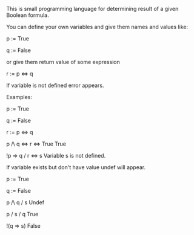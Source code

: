 This is small programming language for determining result of a given Boolean formula.


You can define your own variables and give them names and values like:

p := True

q := False


or give them return value of some expression


r := p <=> q


If variable is not defined error appears.


Examples:


p := True

q := False

r := p <=> q

p /\ q <=> r <=> True                     True

!p => q \/ r <=> s                        Variable s is not defined.


If variable exists but don't have value undef will appear.


p := True

q := False

p /\ q \/ s                               Undef

p \/ s \/ q                               True

!(q => s)                                 False
